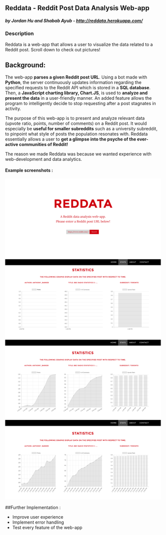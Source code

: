 ## Reddata - Reddit Post Data Analysis Web-app
##### by Jordan Hu and Shabab Ayub - http://reddata.herokuapp.com/

### Description
Reddata is a web-app that allows a user to visualize the data related to a Reddit post. Scroll down to check out pictures!

## Background:
The web-app **parses a given Reddit post URL**. Using a bot made with **Python**, the server continuously updates information regarding the specified requests to the Reddit API which is stored in a **SQL database**. Then, a **JavaScript charting library, Chart.JS**, is used to **analyze and present the data** in a user-friendly manner. An added feature allows the program to intelligently decide to stop requesting after a post stagnates in activity. 

The purpose of this web-app is to present and analyze relevant data (upvote ratio, points, number of comments) on a Reddit post.  It would especially be **useful for smaller subreddits** such as a university subreddit, to pinpoint what style of posts the population resonates with. Reddata essentially allows a user to **get a glimpse into the psyche of the ever-active communities of Reddit!**

The reason we made Reddata was because we wanted experience with web-development and data analytics. 

#### Example screenshots :
![alt tag](https://github.com/Gourdam/reddit-post-data-analysis/blob/master/pictures/reddata-index.png)
![alt tag](https://github.com/Gourdam/reddit-post-data-analysis/blob/master/pictures/reddata-stats.png)
![alt tag](https://github.com/Gourdam/reddit-post-data-analysis/blob/master/pictures/reddata-stats-updated.png)
![alt tag](https://github.com/Gourdam/reddit-post-data-analysis/blob/master/pictures/reddata-stats-updated2.png)

##Further Implementation : 
- Improve user experience
- Implement error handling
- Test every feature of the web-app
